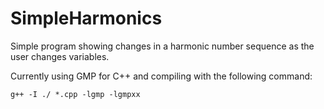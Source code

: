 # SimpleHarmonics
Simple program showing changes in a harmonic number sequence as the user changes variables.

Currently using GMP for C++ and compiling with the following command:
```
g++ -I ./ *.cpp -lgmp -lgmpxx
```